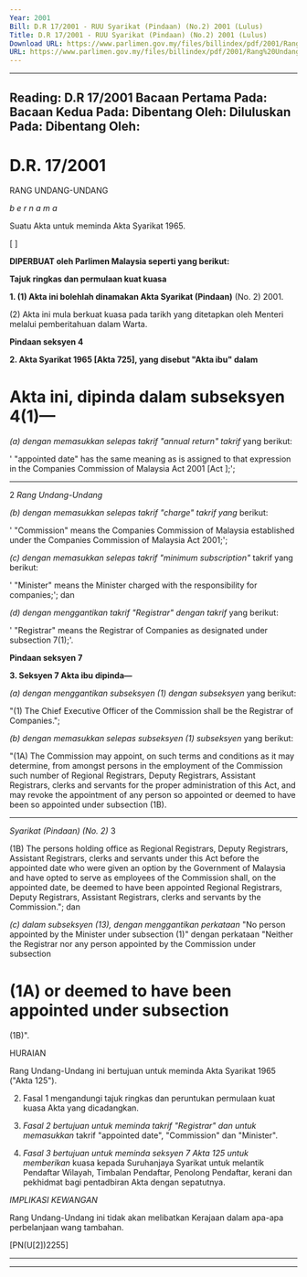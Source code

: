 ```yaml
---
Year: 2001
Bill: D.R 17/2001 - RUU Syarikat (Pindaan) (No.2) 2001 (Lulus)
Title: D.R 17/2001 - RUU Syarikat (Pindaan) (No.2) 2001 (Lulus)
Download URL: https://www.parlimen.gov.my/files/billindex/pdf/2001/Rang%20Undang-Undang%20DR%2017.pdf
URL: https://www.parlimen.gov.my/files/billindex/pdf/2001/Rang%20Undang-Undang%20DR%2017.pdf
---
```

---
Reading:
D.R 17/2001
Bacaan Pertama Pada:
Bacaan Kedua Pada:
Dibentang Oleh:
Diluluskan Pada:
Dibentang Oleh:
---

# D.R. 17/2001

RANG UNDANG-UNDANG

_b e r n a m a_

Suatu Akta untuk meminda Akta Syarikat 1965.

[ ]

**DIPERBUAT oleh Parlimen Malaysia seperti yang berikut:**

**Tajuk ringkas dan permulaan kuat kuasa**

**1. (1) Akta ini bolehlah dinamakan Akta Syarikat (Pindaan)**
(No. 2) 2001.

(2) Akta ini mula berkuat kuasa pada tarikh yang ditetapkan
oleh Menteri melalui pemberitahuan dalam Warta.

**Pindaan seksyen 4**

**2. Akta Syarikat 1965 [Akta 725], yang disebut "Akta ibu" dalam**
# Akta ini, dipinda dalam subseksyen 4(1)—

_(a) dengan memasukkan selepas takrif "annual return" takrif_
yang berikut:

' "appointed date" has the same meaning as is
assigned to that expression in the Companies Commission
of Malaysia Act 2001 [Act ];';


-----

2 _Rang Undang-Undang_

_(b) dengan memasukkan selepas takrif "charge" takrif yang_
berikut:

' "Commission" means the Companies Commission
of Malaysia established under the Companies
Commission of Malaysia Act 2001;';

_(c) dengan memasukkan selepas takrif "minimum subscription"_
takrif yang berikut:

' "Minister" means the Minister charged with the
responsibility for companies;'; dan

_(d) dengan menggantikan takrif "Registrar" dengan takrif_
yang berikut:

' "Registrar" means the Registrar of Companies as
designated under subsection 7(1);'.

**Pindaan seksyen 7**

**3. Seksyen 7 Akta ibu dipinda—**

_(a) dengan menggantikan subseksyen (1) dengan subseksyen_
yang berikut:

"(1) The Chief Executive Officer of the Commission
shall be the Registrar of Companies.";

_(b) dengan memasukkan selepas subseksyen (1) subseksyen_
yang berikut:

"(1A) The Commission may appoint, on such terms
and conditions as it may determine, from amongst persons
in the employment of the Commission such number of
Regional Registrars, Deputy Registrars, Assistant
Registrars, clerks and servants for the proper
administration of this Act, and may revoke the
appointment of any person so appointed or deemed to
have been so appointed under subsection (1B).


-----

_Syarikat (Pindaan) (No. 2)_ 3

(1B) The persons holding office as Regional
Registrars, Deputy Registrars, Assistant Registrars, clerks
and servants under this Act before the appointed date
who were given an option by the Government of Malaysia
and have opted to serve as employees of the Commission
shall, on the appointed date, be deemed to have been
appointed Regional Registrars, Deputy Registrars,
Assistant Registrars, clerks and servants by the
Commission."; dan

_(c) dalam subseksyen (13), dengan menggantikan perkataan_
"No person appointed by the Minister under subsection
(1)" dengan perkataan "Neither the Registrar nor any
person appointed by the Commission under subsection
# (1A) or deemed to have been appointed under subsection
(1B)".

HURAIAN

Rang Undang-Undang ini bertujuan untuk meminda Akta Syarikat 1965 ("Akta
125").

2. Fasal 1 mengandungi tajuk ringkas dan peruntukan permulaan kuat kuasa
Akta yang dicadangkan.

3. _Fasal 2 bertujuan untuk meminda takrif "Registrar" dan untuk memasukkan_
takrif "appointed date", "Commission" dan "Minister".

4. _Fasal 3 bertujuan untuk meminda seksyen 7 Akta 125 untuk memberikan_
kuasa kepada Suruhanjaya Syarikat untuk melantik Pendaftar Wilayah, Timbalan
Pendaftar, Penolong Pendaftar, kerani dan pekhidmat bagi pentadbiran Akta
dengan sepatutnya.

_IMPLIKASI_ _KEWANGAN_

Rang Undang-Undang ini tidak akan melibatkan Kerajaan dalam apa-apa
perbelanjaan wang tambahan.

[PN(U[2])2255]


-----

-----

